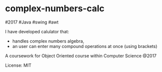 # complex-numbers-calc
#2017 #Java #swing #awt

I have developed calulator that:
* handles complex numbers algebra, 
* an user can enter many compound operations at once (using brackets) 

A coursework for Object Oriented course within Computer Science
@2017

License: 
MIT
